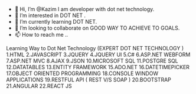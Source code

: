 - 👋 Hi, I’m @Kazim I am developer with dot net technology.
- 👀 I’m interested in DOT NET .
- 🌱 I’m currently learning DOT NET.
- 💞️ I’m looking to collaborate on GOOD WAY TO ACHIEVE TO GOALS.
- 📫 How to reach me ..

<!---
KazimNazim/KazimNazim is a ✨ special ✨ repository because its `README.md` (this file) appears on your GitHub profile.
You can click the Preview link to take a look at your changes.
--->
Learning Way to Dot Net Technology
                                                    (EXPERT DOT NET TECHNOLOGY )
1.HTML
2.JAVASCRIPT
3.JQUERY
4.JQUERY UI
5.C#
6.ASP.NET WEBFORM
7.ASP.NET MVC
8.AJAX
9.JSON
10.MICROSOFT SQL
11.POSTGRE SQL
12.DATATABLES
13.ENTITY FRAMEWORK
15.ADO.NET
16.DATETIMEPICKER
17.OBJECT ORIENTED PROGRAMMING
18.CONSOLE WINDOW APPLICATIONS
19.RESTFUL API ( REST V/S SOAP )
20.BOOTSTRAP
21.ANGULAR 
22.REACT JS
